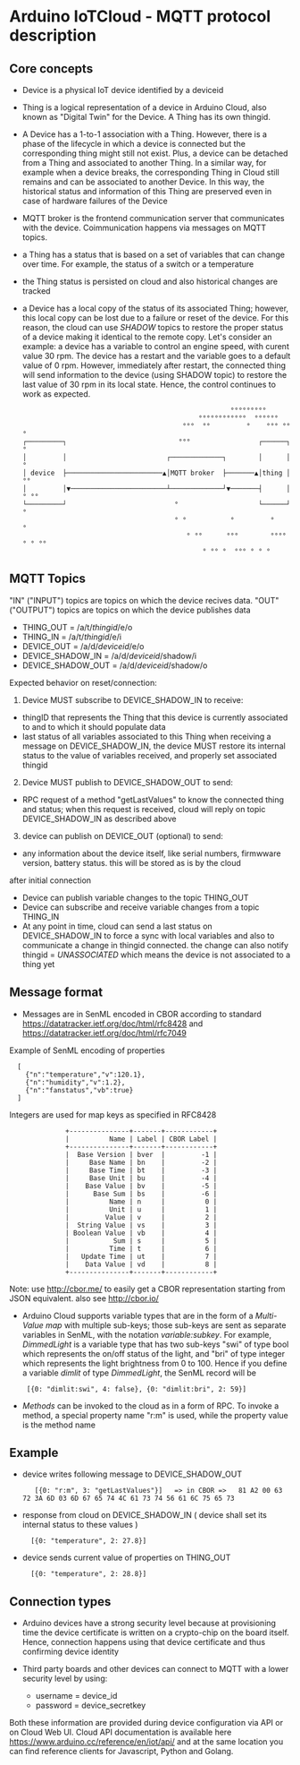 Arduino IoTCloud - MQTT protocol description
=======


Core concepts
--------------

* Device is a physical IoT device identified by a deviceid
* Thing is a logical representation of a device in Arduino Cloud, also known as "Digital Twin" for the Device. A Thing has its own thingid. 
* A Device has a 1-to-1 association with a Thing. However, there is a phase of the lifecycle in which a device is connected but the corresponding thing might still not exist. Plus, a device can be detached from a Thing and associated to another Thing. In a similar way, for example when a device breaks, the corresponding Thing in Cloud still remains and can be associated to another Device. In this way, the historical status and information of this Thing are preserved even in case of hardware failures of the Device
* MQTT broker is the frontend communication server that communicates with the device. Coimmunication happens via messages on MQTT topics.
* a Thing has a status that is based on a set of variables that can change over time. For example, the status of a switch or a temperature
* the Thing status is persisted on cloud and also historical changes are tracked
* a Device has a local copy of the status of its associated Thing; however, this local copy can be lost due to a failure or reset of the device. For this reason, the cloud can use _SHADOW_ topics to restore the proper status of a device making it identical to the remote copy. Let's consider an example: a device has a variable to control an engine speed, with curent value 30 rpm. The device has a restart and the variable goes to a default value of 0 rpm. However, immediately after restart, the connected thing will send information to the device (using SHADOW topic) to restore the last value of 30 rpm in its local state. Hence, the control continues to work as expected.


 
                                                          °°°°°°°°°
                                                  °°°°°°°°°°°°  °°°°°°
                                              °°°  °°         °    °°° °°°
      ┌─────────┐                            °°°                 ┌──────┐     °
      │         │                         ┌─────────────┐        │      │     °
      │ device  ├────────────────────────▲│MQTT broker  ├───────▲│thing │   °°
      │         │▼────────────────────────┴─────────────┘▼───────┤      │   ° °°
      └─────────┘                           °                    └──────┘      °
                                            ° °           °         °          °
                                               ° °°      °°°        °°°° ° ° °°
                                                   ° °° °  °°° ° ° °


MQTT Topics
---------------

"IN" ("INPUT") topics are topics on which the device recives data. "OUT" ("OUTPUT") topics are topics on which the device publishes data

* THING_OUT = /a/t/_thingid_/e/o
* THING_IN = /a/t/_thingid_/e/i
* DEVICE_OUT = /a/d/_deviceid_/e/o
* DEVICE_SHADOW_IN = /a/d/_deviceid_/shadow/i
* DEVICE_SHADOW_OUT = /a/d/_deviceid_/shadow/o


Expected behavior on reset/connection:

1. Device MUST subscribe to DEVICE_SHADOW_IN  to receive:
  - thingID that represents the Thing that this device is currently associated to and to which it should populate data
  - last status of all variables associated to this Thing
when receiving a message on DEVICE_SHADOW_IN, the device MUST restore its internal status to the value of variables received, and properly set associated thingid

2. Device MUST publish to DEVICE_SHADOW_OUT to send:
  - RPC request of a method "getLastValues" to know the connected thing and status; when this request is received, cloud will reply on topic DEVICE_SHADOW_IN as described above

3. device can publish on DEVICE_OUT (optional) to send: 
  - any information about the device itself, like serial numbers, firmwware version, battery status. this will be stored as is by the cloud

after initial connection

* Device can publish variable changes to the topic THING_OUT   
* Device can subscribe and receive variable changes from a topic THING_IN  
* At any point in time, cloud can send a last status on DEVICE_SHADOW_IN to force a sync with local variables and also to communicate a change in thingid connected.
the change can also notify thingid = _UNASSOCIATED_ which means the device is not associated to a thing yet

  
Message format
---------------
  
* Messages are in SenML encoded in CBOR according to standard https://datatracker.ietf.org/doc/html/rfc8428 and https://datatracker.ietf.org/doc/html/rfc7049
  
Example of SenML encoding of properties
  
      [
        {"n":"temperature","v":120.1},
        {"n":"humidity","v":1.2},
        {"n":"fanstatus","vb":true}
      ]

Integers are used for map keys as specified in RFC8428
  
                  +---------------+-------+------------+
                  |          Name | Label | CBOR Label |
                  +---------------+-------+------------+
                  |  Base Version | bver  |         -1 |
                  |     Base Name | bn    |         -2 |
                  |     Base Time | bt    |         -3 |
                  |     Base Unit | bu    |         -4 |
                  |    Base Value | bv    |         -5 |
                  |      Base Sum | bs    |         -6 |
                  |          Name | n     |          0 |
                  |          Unit | u     |          1 |
                  |         Value | v     |          2 |
                  |  String Value | vs    |          3 |
                  | Boolean Value | vb    |          4 |
                  |           Sum | s     |          5 |
                  |          Time | t     |          6 |
                  |   Update Time | ut    |          7 |
                  |    Data Value | vd    |          8 |
                  +---------------+-------+------------+
  
  
Note: use http://cbor.me/  to easily get a CBOR representation starting from JSON equivalent. also see http://cbor.io/

* Arduino Cloud supports variable types that are in the form of a *Multi-Value map* with multiple sub-keys; those sub-keys are sent as separate variables in SenML, with the notation *variable:subkey*. For example, _DimmedLight_ is a variable type that has two sub-keys "swi" of type bool which represents the on/off status of the light, and "bri" of type integer which represents the light brightness from 0 to 100. Hence if you define a variable _dimlit_ of type _DimmedLight_, the SenML record will be

       [{0: "dimlit:swi", 4: false}, {0: "dimlit:bri", 2: 59}]

* *Methods* can be invoked to the cloud as in a form of RPC. To invoke a method, a special property name "r:m" is used, while the property value is the method name
  
  
  
Example
---------------
  
 - device writes following message to DEVICE_SHADOW_OUT
                     
          [{0: "r:m", 3: "getLastValues"}]   => in CBOR =>   81 A2 00 63 72 3A 6D 03 6D 67 65 74 4C 61 73 74 56 61 6C 75 65 73
  
  - response from cloud on DEVICE_SHADOW_IN  ( device shall set its internal status to these values ) 
          
          [{0: "temperature", 2: 27.8}]
  
  - device sends current value of properties on THING_OUT

          [{0: "temperature", 2: 28.8}]
  
  
  
Connection types
---------------

* Arduino devices have a strong security level because at provisioning time the device certificate is written on a crypto-chip on the board itself. Hence, connection happens using that device certificate and thus confirming device identity
  
* Third party boards and other devices can connect to MQTT with a lower security level by using:
  - username = device_id    
  - password = device_secretkey
  
Both these information are provided during device configuration via API or on Cloud Web UI. Cloud API documentation is available here https://www.arduino.cc/reference/en/iot/api/   and at the same location you can find reference clients for Javascript, Python and Golang. 


  
